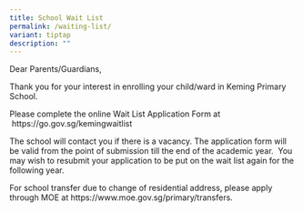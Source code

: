 ```yaml
---
title: School Wait List
permalink: /waiting-list/
variant: tiptap
description: ""
---
```

<p>Dear Parents/Guardians,</p>
<p>Thank you for your interest in enrolling your child/ward in Keming Primary
School.</p>
<p>Please complete the online Wait List Application Form at &nbsp;<a rel="noopener noreferrer nofollow" target="_blank">https://go.gov.sg/kemingwaitlist</a>
</p>
<p>The school will contact you if there is a vacancy. The application form
will be valid from the point of submission till the end of the academic
year.&nbsp; You may wish to resubmit your application to be put on the
wait list again for the following year.</p>
<p>For school transfer due to change of residential address, please apply
through MOE at&nbsp;<a rel="noopener noreferrer nofollow" target="_blank">https://www.moe.gov.sg/primary/transfers</a>.</p>